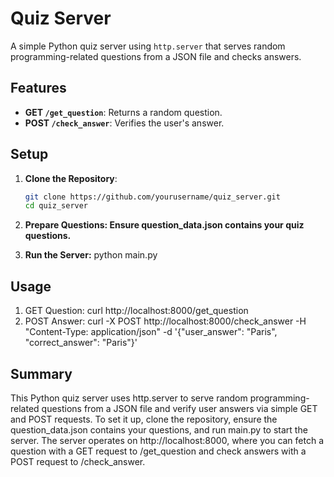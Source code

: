 # Quiz Server

A simple Python quiz server using `http.server` that serves random programming-related questions from a JSON file and checks answers.

## Features

- **GET `/get_question`**: Returns a random question.
- **POST `/check_answer`**: Verifies the user's answer.


## Setup

1. **Clone the Repository**:
   ```bash
   git clone https://github.com/yourusername/quiz_server.git
   cd quiz_server

2. **Prepare Questions: Ensure question_data.json contains your quiz questions.**

3.  **Run the Server:**
       python main.py

## Usage

1. GET Question: curl http://localhost:8000/get_question
2. POST Answer:
     curl -X POST http://localhost:8000/check_answer -H "Content-Type: application/json" -d '{"user_answer": "Paris", "correct_answer": "Paris"}'

## Summary

This Python quiz server uses http.server to serve random programming-related questions from a JSON file and verify user answers via simple GET and POST requests. To set it up, clone the repository, ensure the question_data.json contains your questions, and run main.py to start the server. The server operates on http://localhost:8000, where you can fetch a question with a GET request to /get_question and check answers with a POST request to /check_answer.


